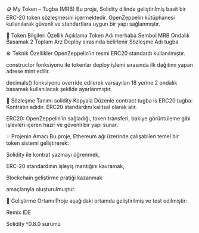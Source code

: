 🪙 My Token – Tugba (MRB)
Bu proje, Solidity dilinde geliştirilmiş basit bir ERC-20 token sözleşmesini içermektedir.
OpenZeppelin kütüphanesi kullanılarak güvenli ve standartlara uygun bir yapı sağlanmıştır.

🔹 Token Bilgileri
Özellik	Açıklama
Token Adı	merhaba
Sembol	MRB
Ondalık Basamak	2
Toplam Arz	Deploy sırasında belirlenir
Sözleşme Adı	tugba

⚙️ Teknik Özellikler
OpenZeppelin’in resmi ERC20 standardı kullanılmıştır.

constructor fonksiyonu ile tokenlar deploy işlemi sırasında ilk dağıtımı yapan adrese mint edilir.

decimals() fonksiyonu override edilerek varsayılan 18 yerine 2 ondalık basamak kullanılacak şekilde ayarlanmıştır.

🧱 Sözleşme Tanımı
solidity
Kopyala
Düzenle
contract tugba is ERC20
tugba: Kontratın adıdır. ERC20 standardını kalıtsal olarak alır.

ERC20: OpenZeppelin’in sağladığı, token transferi, bakiye görüntüleme gibi işlevleri içeren hazır ve güvenli bir yapı sunar.

💡 Projenin Amacı
Bu proje, Ethereum ağı üzerinde çalışabilen temel bir token sistemi geliştirerek:

Solidity ile kontrat yazmayı öğrenmek,

ERC-20 standardının işleyiş mantığını kavramak,

Blockchain geliştirme pratiği kazanmak

amaçlarıyla oluşturulmuştur.

🧪 Geliştirme Ortamı
Proje aşağıdaki ortamda geliştirilmiş ve test edilmiştir:

Remix IDE

Solidity ^0.8.0 sürümü

